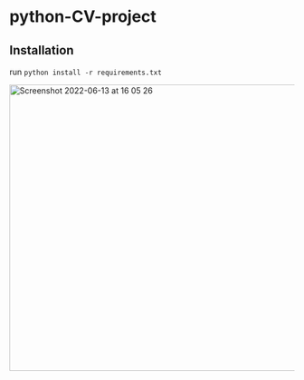 # python-CV-project

## Installation
run `python install -r requirements.txt`

<img width="505" alt="Screenshot 2022-06-13 at 16 05 26" src="https://user-images.githubusercontent.com/92618196/173384584-ecbc4079-3bcb-47b2-a771-e2d02ca7a4fd.png">
